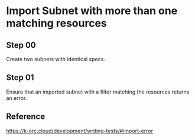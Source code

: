 # Import Subnet with more than one matching resources

## Step 00

Create two subnets with identical specs.

## Step 01

Ensure that an imported subnet with a filter matching the resources returns an error.

## Reference

https://k-orc.cloud/development/writing-tests/#import-error
